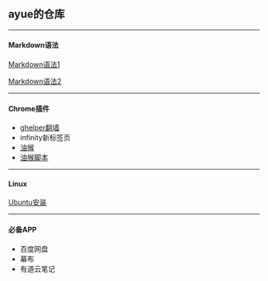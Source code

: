 ## ayue的仓库
***
#### Markdown语法
[Markdown语法1](https://zhuanlan.zhihu.com/p/86516807)

[Markdown语法2](https://mp.weixin.qq.com/s/67iYRvOXV6E9YxDHjjW0Gg)
***
#### Chrome插件
- [ghelper翻墙](googlehelper.net)
- infinity新标签页
- [油猴](tampermonkey.net)
- [油猴脚本](https://greasyfork.org/zh-CN)
***
#### Linux
[Ubuntu安装](https://mp.weixin.qq.com/s/vkLZ_3Jp4HdQ8PDIMYsGEw)
***
#### 必备APP
- 百度网盘
- 幕布
- 有道云笔记
